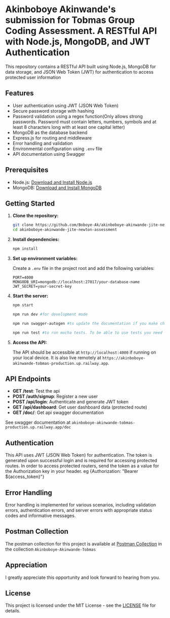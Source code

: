 # Akinboboye Akinwande's submission for Tobmas Group Coding Assessment. A RESTful API with Node.js, MongoDB, and JWT Authentication

This repository contains a RESTful API built using Node.js, MongoDB for data storage, and JSON Web Token (JWT) for authentication to access protected user information

## Features

- User authentication using JWT (JSON Web Token)
- Secure password storage with hashing
- Password validation using a regex function(Only allows strong passwords. Password must contain letters, numbers, symbols and at least 8 characters long with at least one capital letter)
- MongoDB as the database backend
- Express.js for routing and middleware
- Error handling and validation
- Environmental configuration using `.env` file
- API documentation using Swagger

## Prerequisites

- Node.js: [Download and Install Node.js](https://nodejs.org/)
- MongoDB: [Download and Install MongoDB](https://www.mongodb.com/try/download/community)

## Getting Started

1. **Clone the repository:**

   ```bash
   git clone https://github.com/Boboye-Ak/akinboboye-akinwande-jite-newton-assessment
   cd akinboboye-akinwande-jite-newton-assessment
   ```

2. **Install dependencies:**

   ```bash
   npm install
   ```

3. **Set up environment variables:**

   Create a `.env` file in the project root and add the following variables:

   ```plaintext
   PORT=4000
   MONGODB_URI=mongodb://localhost:27017/your-database-name
   JWT_SECRET=your-secret-key
   ```

4. **Start the server:**

   ```bash
   npm start
   ```

   ```bash
   npm run dev #for development mode
   ```

   ```bash
   npm run swagger-autogen #to update the documentation if you make changes
   ```

    ```bash
   npm run test #to run mocha tests. To be able to use tests you need to have mongoDB running locally on your PC
   ```

5. **Access the API:**

   The API should be accessible at `http://localhost:4000` if running on your local device.
   It is also live remotely at `https://akinboboye-akinwande-tobmas-production.up.railway.app`.

## API Endpoints

- **GET /test**: Test the api
- **POST /auth/signup**: Register a new user
- **POST /api/login**: Authenticate and generate JWT token
- **GET /api/dashboard**: Get user dashboard data (protected route)
- **GET /doc/**: Get api swagger documentation

See swagger documentation at `akinboboye-akinwande-tobmas-production.up.railway.app/doc`

## Authentication

This API uses JWT (JSON Web Token) for authentication. The token is generated upon successful login and is required for accessing protected routes. In order to access protected routers, send the token as a value for the Authorization key in your header. eg {Authorization: "Bearer ${access_token}"}

## Error Handling

Error handling is implemented for various scenarios, including validation errors, authentication errors, and server errors with appropriate status codes and informative messages.

## Postman Collection

The postman collection for this project is available at [Postman Collection](https://www.postman.com/planetary-rocket-306155/workspace/public-workspace/collection/18499196-6eb87ad3-f9f6-40b3-a384-115cfbc34d03?action=share&creator=18499196&active-environment=18499196-94083831-2784-437f-bc2e-30266dd6e512) in the collection `Akinboboye-Akinwande-Tobmas`

## Appreciation

I greatly appreciate this opportunity and look forward to hearing from you.

## License

This project is licensed under the MIT License - see the [LICENSE](LICENSE) file for details.
